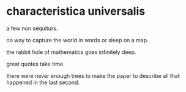 # characteristica universalis

a few non sequiturs.

no way to capture the world in words or sleep on a map.

the rabbit hole of mathematics goes infinitely deep.

great quotes take time.

there were never enough trees to make the paper to describe all that happened in the last second.